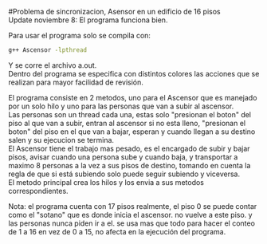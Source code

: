 #Problema de sincronizacion, Asensor en un edificio de 16 pisos  
Update noviembre 8: El programa funciona bien.  
   
Para usar el programa solo se compila con:  
```bash
g++ Ascensor -lpthread
```
  
Y se corre el archivo a.out.   
Dentro del programa se especifica con distintos colores las acciones que se realizan para mayor facilidad de revisión.    
  
    
El programa consiste en 2 metodos, uno para el Ascensor que es manejado por un solo hilo y uno para las personas que van a subir al ascensor.  
Las personas son un thread cada una, estas solo "presionan el boton" del piso al que van a subir, entran al ascensor si no esta lleno, "presionan el boton" del piso en el que van a bajar, esperan y cuando llegan a su destino salen y su ejecucion se termina.  
El Ascensor tiene el trabajo mas pesado, es el encargado de subir y bajar pisos, avisar cuando una persona sube y cuando baja, y transportar a maximo 8 personas a la vez a sus pisos de destino, tomando en cuenta la regla de que si está subiendo solo puede seguir subiendo y viceversa.  
El metodo principal crea los hilos y los envia a sus metodos correspondientes.  
  
Nota: el programa cuenta con 17 pisos realmente, el piso 0 se puede contar como el "sotano" que es donde inicia el ascensor. no vuelve a este piso. y las personas nunca piden ir a el. se usa mas que todo para hacer el conteo de 1 a 16 en vez de 0 a 15, no afecta en la ejecución del programa.
